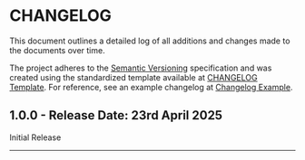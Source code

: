 # CHANGELOG

This document outlines a detailed log of all additions and changes made to the documents over time.

The project adheres to the [Semantic Versioning][SEMVER] specification and was created using the standardized template available at [CHANGELOG Template][ChangelogTemplate]. For reference, see an example changelog at [Changelog Example][ChangelogExample].

## 1.0.0 - Release Date: 23rd April 2025

Initial Release

---

[ChangelogTemplate]:https://github.com/DigiXess/repo-templates/templates/CHANGELOG/CHANGELOG-Template.md "Code Changelog Template"  
[ChangelogExample]: https://github.com/DigiXess/repo-templates/templates/CHANGELOG/EXAMPLE.md "Example of a Changelog"
[SEMVER]: https://semver.org/spec/v2.0.0.html "Semantic Versioning"